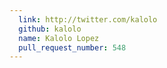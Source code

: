 ```yaml
---
  link: http://twitter.com/kalolo
  github: kalolo
  name: Kalolo Lopez
  pull_request_number: 548
---
```

